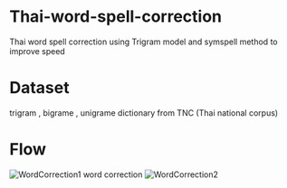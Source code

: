 # Thai-word-spell-correction
Thai word spell correction using Trigram model and symspell method to improve speed
# Dataset
trigram , bigrame , unigrame dictionary from TNC (Thai national corpus)
# Flow
![WordCorrection1](https://user-images.githubusercontent.com/78986208/162771116-e6cd444c-cbab-475c-a8f5-56bf794cf618.jpg)
word correction
![WordCorrection2](https://user-images.githubusercontent.com/78986208/162771380-81b32ff2-f84e-4abf-a35a-4cf4db409675.jpg)
